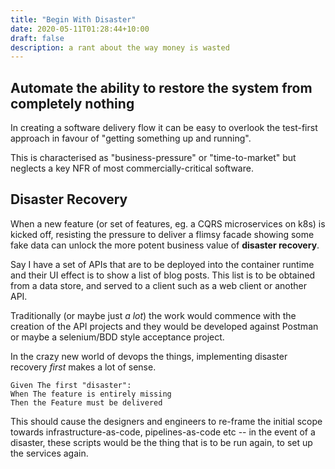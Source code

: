 ```yaml
---
title: "Begin With Disaster"
date: 2020-05-11T01:28:44+10:00
draft: false
description: a rant about the way money is wasted
---
```


## Automate the ability to restore the system from completely nothing

In creating a software delivery flow it can be easy to overlook the test-first
approach in favour of "getting something up and running".

This is characterised as "business-pressure" or "time-to-market" but neglects
a key NFR of most commercially-critical software.

## Disaster Recovery

When a new feature (or set of features, eg. a CQRS microservices on k8s) is
kicked off, resisting the pressure to deliver a flimsy facade showing some fake
data can unlock the more potent business value of **disaster recovery**.

Say I have a set of APIs that are to be deployed into the container runtime
and their UI effect is to show a list of blog posts. This list is to be obtained
from a data store, and served to a client such as a web client or another API.

Traditionally (or maybe just _a lot_) the work would commence with the creation
of the API projects and they would be developed against Postman or maybe a
selenium/BDD style acceptance project.

In the crazy new world of devops the things, implementing disaster recovery
_first_ makes a lot of sense.

```gherkin
Given The first "disaster":
When The feature is entirely missing
Then the Feature must be delivered
```

This should cause the designers and engineers to re-frame the initial scope
towards infrastructure-as-code, pipelines-as-code etc -- in the event of a
disaster, these scripts would be the thing that is to be run again, to set up
the services again.
